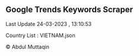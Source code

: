 

## Google Trends Keywords Scraper 
 
Last Update 24-03-2023 , 13:10:53

Country List :
VIETNAM.json



© Abdul Muttaqin 

